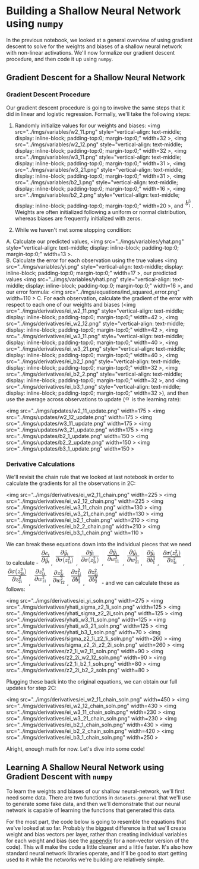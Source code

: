 # Building a Shallow Neural Network using `numpy`

In the previous notebook, we looked at a general overview of using gradient descent to solve for the weights and biases of a shallow neural network with non-linear activations. We'll now formalize our gradient descent procedure, and then code it up using `numpy`. 

## Gradient Descent for a Shallow Neural Network

### Gradient Descent Procedure 

Our gradient descent procedure is going to involve the same steps that it did in linear and logistic regression. Formally, we'll take the following steps:

1. Randomly initialize values for our weights and biases: 
<img src="../imgs/variables/w2_11.png" style="vertical-align: text-middle; display: inline-block; padding-top:0; margin-top:0;" width=32 \>,
<img src="../imgs/variables/w2_12.png" style="vertical-align: text-middle; display: inline-block; padding-top:0; margin-top:0;" width=32 \>,
<img src="../imgs/variables/w3_11.png" style="vertical-align: text-middle; display: inline-block; padding-top:0; margin-top:0;" width=31 \>,
<img src="../imgs/variables/w3_21.png" style="vertical-align: text-middle; display: inline-block; padding-top:0; margin-top:0;" width=31 \>,
<img src="../imgs/variables/b2_1.png" style="vertical-align: text-middle; display: inline-block; padding-top:0; margin-top:0;" width=16 \>,
<img src="../imgs/variables/b2_2.png" style="vertical-align: text-middle; display: inline-block; padding-top:0; margin-top:0;" width=20 \>,
and 
<img src="../imgs/variables/b3_1.png" style="vertical-align: text-middle; display: inline-block; padding-top:0; margin-top:0;" width=19\>. Weights are often initialized following a uniform or normal distribution, whereas biases are frequently initialized with zeros. 

2. While we haven't met some stopping condition: 

 A. Calculate our predicted values, 
<img src="../imgs/variables/yhat.png" style="vertical-align: text-middle; display: inline-block; padding-top:0; margin-top:0;" width=13 \>.    
 B. Calculate the error for each observation using the true values
<img src="../imgs/variables/yi.png" style="vertical-align: text-middle; display: inline-block; padding-top:0; margin-top:0;" width=17 \>, 
our predicted values 
<img src="../imgs/variables/yhati.png" style="vertical-align: text-middle; display: inline-block; padding-top:0; margin-top:0;" width=16 \>, 
and our error formula: 
<img src="../imgs/equations/ind_squared_error.png" width=110 \>
 C. For each observation, calculate the gradient of the error with respect to each one of our weights and biases (<img src="../imgs/derivatives/ei_w2_11.png" style="vertical-align: text-middle; display: inline-block; padding-top:0; margin-top:0;" width=42 \>, 
<img src="../imgs/derivatives/ei_w2_12.png" style="vertical-align: text-middle; display: inline-block; padding-top:0; margin-top:0;" width=42 \>, 
<img src="../imgs/derivatives/ei_w3_11.png" style="vertical-align: text-middle; display: inline-block; padding-top:0; margin-top:0;" width=40 \>, 
<img src="../imgs/derivatives/ei_w3_21.png" style="vertical-align: text-middle; display: inline-block; padding-top:0; margin-top:0;" width=40 \>, 
<img src="../imgs/derivatives/ei_b2_1.png" style="vertical-align: text-middle; display: inline-block; padding-top:0; margin-top:0;" width=32 \>, 
<img src="../imgs/derivatives/ei_b2_2.png" style="vertical-align: text-middle; display: inline-block; padding-top:0; margin-top:0;" width=32 \>, 
and 
<img src="../imgs/derivatives/ei_b3_1.png" style="vertical-align: text-middle; display: inline-block; padding-top:0; margin-top:0;" width=32 \>), and then use the average across observations to update (<img src="../imgs/variables/alpha.png" style="vertical-align: text-middle; display: inline-block; padding-top:0; margin-top:0;" width=15\>
 is the learning rate):
 
<img src="../imgs/updates/w2_11_update.png" width=175 \> 
<img src="../imgs/updates/w2_12_update.png"  width=175 \> 
<img src="../imgs/updates/w3_11_update.png"  width=175 \> 
<img src="../imgs/updates/w3_21_update.png"  width=175 \> 
<img src="../imgs/updates/b2_1_update.png"   width=150 \> 
<img src="../imgs/updates/b2_2_update.png"   width=150 \> 
<img src="../imgs/updates/b3_1_update.png"   width=150 \>

### Derivative Calculations

We'll revisit the chain rule that we looked at last notebook in order to calculate the gradients for all the observations in 2C:

<img src="../imgs/derivatives/ei_w2_11_chain.png" width=225 \>
<img src="../imgs/derivatives/ei_w2_12_chain.png" width=225 \> 
<img src="../imgs/derivatives/ei_w3_11_chain.png" width=130 \> 
<img src="../imgs/derivatives/ei_w3_21_chain.png" width=130 \> 
<img src="../imgs/derivatives/ei_b2_1_chain.png"  width=210 \> 
<img src="../imgs/derivatives/ei_b2_2_chain.png"  width=210 \> 
<img src="../imgs/derivatives/ei_b3_1_chain.png"  width=110 \>  

We can break these equations down into the individual pieces that we need to calculate - 
<img src="../imgs/derivatives/ei_yi.png" style="vertical-align: text-middle; display: inline-block; padding-top:0; margin-top:0" width=30\>, 
<img src="../imgs/derivatives/yhati_sigma_z2_1i.png" style="vertical-align: text-middle; display: inline-block; padding-top:0; margin-top:0" width=60\>,
<img src="../imgs/derivatives/yhati_sigma_z2_2i.png" style="vertical-align: text-middle; display: inline-block; padding-top:0; margin-top:0" width=61\>,
<img src="../imgs/derivatives/yhati_w3_11.png" style="vertical-align: text-middle; display: inline-block; padding-top:0; margin-top:0" width=48\>,
<img src="../imgs/derivatives/yhati_w3_21.png" style="vertical-align: text-middle; display: inline-block; padding-top:0; margin-top:0" width=41\>,
<img src="../imgs/derivatives/yhati_b3_1.png" style="vertical-align: text-middle; display: inline-block; padding-top:0; margin-top:0" width=37\>,
<img src="../imgs/derivatives/sigma_z2_1i_z2_1i.png" style="vertical-align: text-middle; display: inline-block; padding-top:0; margin-top:0" width=61\>,
<img src="../imgs/derivatives/sigma_z2_2i_z2_2i.png" style="vertical-align: text-middle; display: inline-block; padding-top:0; margin-top:0" width=61\>,
<img src="../imgs/derivatives/z2_1i_w2_11.png" style="vertical-align: text-middle; display: inline-block; padding-top:0; margin-top:0" width=46\>,
<img src="../imgs/derivatives/z2_2i_w2_12.png" style="vertical-align: text-middle; display: inline-block; padding-top:0; margin-top:0" width=41\>,
<img src="../imgs/derivatives/z2_1i_b2_1.png" style="vertical-align: text-middle; display: inline-block; padding-top:0; margin-top:0" width=35\>,
<img src="../imgs/derivatives/z2_2i_b2_2.png" style="vertical-align: text-middle; display: inline-block; padding-top:0; margin-top:0" width=38\> - and we can calculate these as follows: 

<img src="../imgs/derivatives/ei_yi_soln.png" width=275 \>
<img src="../imgs/derivatives/yhati_sigma_z2_1i_soln.png" width=125 \>
<img src="../imgs/derivatives/yhati_sigma_z2_2i_soln.png" width=125 \>
<img src="../imgs/derivatives/yhati_w3_11_soln.png" width=125 \>
<img src="../imgs/derivatives/yhati_w3_21_soln.png" width=125 \>
<img src="../imgs/derivatives/yhati_b3_1_soln.png" width=70 \>
<img src="../imgs/derivatives/sigma_z2_1i_z2_1i_soln.png" width=260 \>
<img src="../imgs/derivatives/sigma_z2_2i_z2_2i_soln.png" width=260 \>
<img src="../imgs/derivatives/z2_1i_w2_11_soln.png" width=90 \>
<img src="../imgs/derivatives/z2_2i_w2_12_soln.png" width=90 \>
<img src="../imgs/derivatives/z2_1i_b2_1_soln.png" width=80 \>
<img src="../imgs/derivatives/z2_2i_b2_2_soln.png" width=80 \>

Plugging these back into the original equations, we can obtain our full updates for step 2C:


<img src="../imgs/derivatives/ei_w2_11_chain_soln.png" width=450 \>
<img src="../imgs/derivatives/ei_w2_12_chain_soln.png" width=430 \> 
<img src="../imgs/derivatives/ei_w3_11_chain_soln.png" width=230 \> 
<img src="../imgs/derivatives/ei_w3_21_chain_soln.png" width=230 \> 
<img src="../imgs/derivatives/ei_b2_1_chain_soln.png"  width=430 \> 
<img src="../imgs/derivatives/ei_b2_2_chain_soln.png"  width=420 \> 
<img src="../imgs/derivatives/ei_b3_1_chain_soln.png"  width=250 \>

Alright, enough math for now. Let's dive into some code!

## Learning A Shallow Neural Network using Gradient Descent with `numpy`

To learn the weights and biases of our shallow neural-network, we'll first need some data. There are two functions in `datasets.general` that we'll use to generate some fake data, and then we'll demonstrate that our neural network is capable of learning the functions that generated this data. 

For the most part, the code below is going to resemble the equations that we've looked at so far. Probably the biggest difference is that we'll create weight and bias vectors per layer, rather than creating individual variables for each weight and bias (see the [appendix](https://github.com/sallamander/neural-networks-intro/blob/master/mini-books/shallow-neural-networks/04-shallow-neural-network/appendix.ipynb) for a non-vector version of the code). This will make the code a little cleaner and a little faster. It's also how standard neural network libraries operate, and it'll be good to start getting used to it while the networks we're building are relatively simple.  